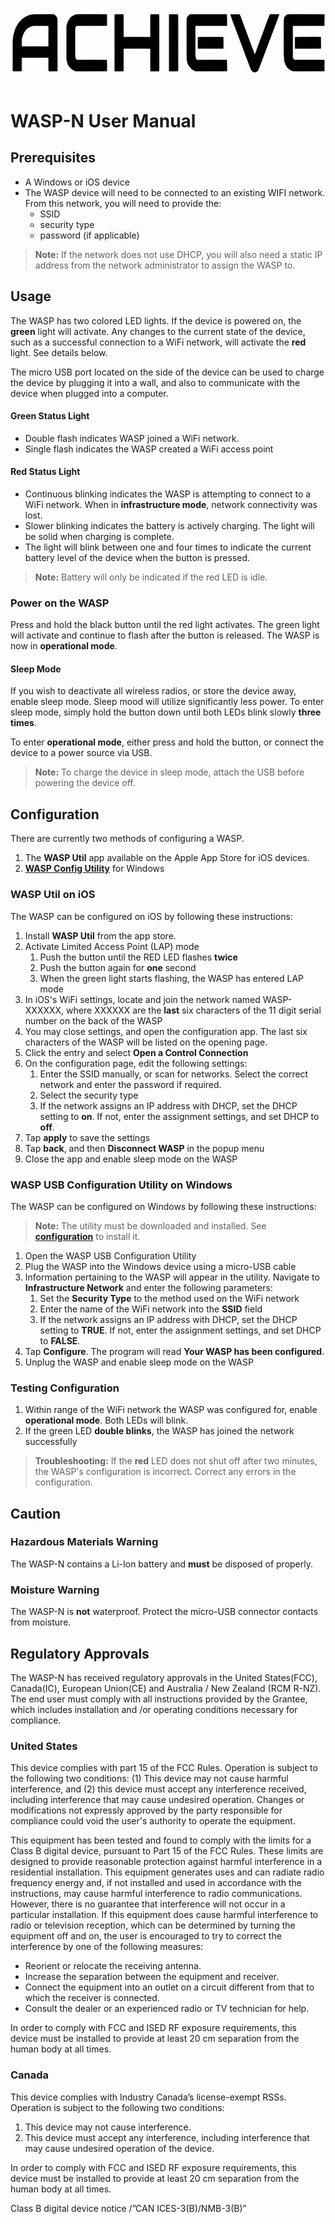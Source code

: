 ![logo](https://github.com/mcgregol/WASP-N/blob/fe414bc097112d8816f5c115138489a68ba118dd/ACHIEVE%20Logo-Trans%281%29.png?raw=true)
# WASP-N User Manual

## Prerequisites
 - A Windows or iOS device
 - The WASP device will need to be connected to an existing WIFI network. From this network, you will need to provide the:
    - SSID
    - security type
    - password (if applicable)

> **Note:** If the network does not use DHCP, you will also need a static IP address from the network administrator to assign the WASP to.

## Usage

The WASP has two colored LED lights. If the device is powered on, the **green** light will activate. Any changes to the current state of the device, such as a successful connection to a WiFi network, will activate the **red** light. See details below.

The micro USB port located on the side of the device can be used to charge the device by plugging it into a wall, and also to communicate with the device when plugged into a computer.

#### Green Status Light
- Double flash indicates WASP joined a WiFi network.
- Single flash indicates the WASP created a WiFi access point

#### Red Status Light
- Continuous blinking indicates the WASP is attempting to connect to a WiFi network. When in **infrastructure mode**, network connectivity was lost.
- Slower blinking indicates the battery is actively charging. The light will be solid when charging is complete.
- The light will blink between one and four times to indicate the current battery level of the device when the button is pressed.
> **Note:** Battery will only be indicated if the red LED is idle.

### Power on the WASP

Press and hold the black button until the red light activates. The green light will activate and continue to flash after the button is released. The WASP is now in **operational mode**.

#### Sleep Mode

If you wish to deactivate all wireless radios, or store the device away, enable sleep mode. Sleep mood will utilize significantly less power. To enter sleep mode, simply hold the button down until both LEDs blink slowly **three times**.

To enter **operational mode**, either press and hold the button, or connect the device to a power source via USB.
> **Note:** To charge the device in sleep mode, attach the USB before powering the device off.

## Configuration

There are currently two methods of configuring a WASP.
1. The **WASP Util** app available on the Apple App Store for iOS devices.
2.  [**WASP Config Utility**](https://support.npe.fit/hc/en-us/article_attachments/9893868124308) for Windows

### WASP Util on iOS

The WASP can be configured on iOS by following these instructions:
 1. Install **WASP Util** from the app store. 
 2. Activate Limited Access Point (LAP) mode
    1. Push the button until the RED LED flashes **twice**
    2. Push the button again for **one** second
    3. When the green light starts flashing, the WASP has entered LAP mode
 3. In iOS's WiFi settings, locate and join the network named WASP-XXXXXX, where XXXXXX are the **last** six characters of the 11 digit serial number on the back of the WASP
 4. You may close settings, and open the configuration app. The last six characters of the WASP will be listed on the opening page.
 5. Click the entry and select **Open a Control Connection**
 6. On the configuration page, edit the following settings:
	 1. Enter the SSID manually, or scan for networks. Select the correct network and enter the password if required.
	 2. Select the security type
	 3.  If the network assigns an IP address with DHCP, set the DHCP setting to **on**. If not, enter the assignment settings, and set DHCP to **off**.
 7. Tap **apply** to save the settings
 8. Tap **back**, and then **Disconnect WASP** in the popup menu
 9. Close the app and enable sleep mode on the WASP

### WASP USB Configuration Utility on Windows

The WASP can be configured on Windows by following these instructions:

> **Note:** The utility must be downloaded and installed. See [**configuration**](#configuration) to install it.

1. Open the WASP USB Configuration Utility
2. Plug the WASP into the Windows device using a micro-USB cable
3. Information pertaining to the WASP will appear in the utility. Navigate to **Infrastructure Network** and enter the following parameters:
	1. Set the **Security Type** to the method used on the WiFi network
	2. Enter the name of the WiFi network into the **SSID** field
	3.  If the network assigns an IP address with DHCP, set the DHCP setting to **TRUE**. If not, enter the assignment settings, and set DHCP to **FALSE**.
4. Tap **Configure**. The program will read **Your WASP has been configured**.
5. Unplug the WASP and enable sleep mode on the WASP

### Testing Configuration
1. Within range of the WiFi network the WASP was configured for, enable **operational mode**. Both LEDs will blink.
2. If the green LED **double blinks**, the WASP has joined the network successfully

> **Troubleshooting:** If the **red** LED does not shut off after two minutes, the WASP's configuration is incorrect. Correct any errors in the configuration.

## Caution

### Hazardous Materials Warning

The WASP-N contains a Li-Ion battery and **must** be disposed of properly.

### Moisture Warning
The WASP-N is **not** waterproof. Protect the micro-USB connector contacts from moisture.

## Regulatory Approvals

The WASP-N has received regulatory approvals in the United States(FCC), Canada(IC), European Union(CE) and Australia / New Zealand (RCM R-NZ). The end user must comply with all instructions provided by the Grantee, which includes installation and /or operating conditions necessary for compliance.

### United States

This device complies with part 15 of the FCC Rules. Operation is subject to the following two conditions: (1) This device may not cause harmful interference, and (2) this device must accept any interference received, including interference that may cause undesired operation. Changes or modifications not expressly approved by the party responsible for compliance could void the user's authority to operate the equipment.

This equipment has been tested and found to comply with the limits for a Class B digital device, pursuant to Part 15 of the FCC Rules. These limits are designed to provide reasonable protection against harmful interference in a residential installation. This equipment generates uses and can radiate radio frequency energy and, if not installed and used in accordance with the instructions, may cause harmful interference to radio communications. However, there is no guarantee that interference will not occur in a particular installation. If this equipment does cause harmful interference to radio or television reception, which can be determined by turning the equipment off and on, the user is encouraged to try to correct the interference by one of the following measures:
- Reorient or relocate the receiving antenna.
- Increase the separation between the equipment and receiver.
- Connect the equipment into an outlet on a circuit different from that to which the receiver is connected.
- Consult the dealer or an experienced radio or TV technician for help.

In order to comply with FCC and ISED RF exposure requirements, this device must be installed to provide at least 20 cm separation from the human body at all times.

### Canada

This device complies with Industry Canada’s license-exempt RSSs. Operation is subject to the following two conditions:
1. This device may not cause interference.
2. This device must accept any interference, including interference that may cause
undesired operation of the device.

In order to comply with FCC and ISED RF exposure requirements, this device must be installed to provide at least 20 cm separation from the human body at all times.

Class B digital device notice /”CAN ICES-3(B)/NMB-3(B)”
